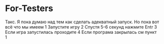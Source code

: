 # For-Testers
Такс. Я пока думаю над тем как сделать адекватный запуск. Но пока вот всё что мы имеем
1 Запустите игру
2 Спустя 5-6 секунд нажмите Entr
3 Если игра запустилась проходите
4 Если програма закрылась см пункт 1
